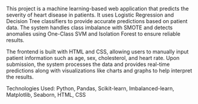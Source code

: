 This project is a machine learning-based web application that predicts the severity of heart disease in patients. It uses Logistic Regression and Decision Tree classifiers to provide accurate predictions based on patient data. The system handles class imbalance with SMOTE and detects anomalies using One-Class SVM and Isolation Forest to ensure reliable results.

The frontend is built with HTML and CSS, allowing users to manually input patient information such as age, sex, cholesterol, and heart rate. Upon submission, the system processes the data and provides real-time predictions along with visualizations like charts and graphs to help interpret the results.

Technologies Used: Python, Pandas, Scikit-learn, Imbalanced-learn, Matplotlib, Seaborn, HTML, CSS
